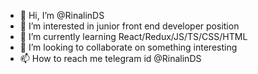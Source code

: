 - 👋 Hi, I’m @RinalinDS
- 👀 I’m interested in junior front end developer position
- 🌱 I’m currently learning React/Redux/JS/TS/CSS/HTML
- 💞️ I’m looking to collaborate on something interesting
- 📫 How to reach me telegram id @RinalinDS

<!---
RinalinDS/RinalinDS is a ✨ special ✨ repository because its `README.md` (this file) appears on your GitHub profile.
You can click the Preview link to take a look at your changes.
--->
